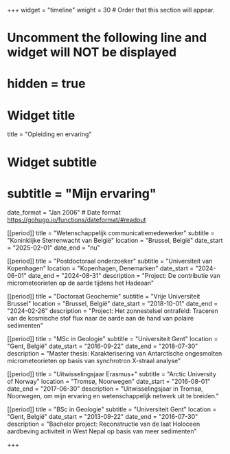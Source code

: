 +++
widget = "timeline"
weight = 30  # Order that this section will appear.

# Uncomment the following line and widget will NOT be displayed
# hidden = true

# Widget title
title = "Opleiding en ervaring"
# Widget subtitle
# subtitle = "Mijn ervaring"

date_format = "Jan 2006" # Date format https://gohugo.io/functions/dateformat/#readout

[[period]]
  title = "Wetenschappelijk communicatiemedewerker"
  subtitle = "Koninklijke Sterrenwacht van België"
  location = "Brussel, België"
  date_start = "2025-02-01"
  date_end = "nu"

[[period]]
  title = "Postdoctoraal onderzoeker"
  subtitle = "Universiteit van Kopenhagen"
  location = "Kopenhagen, Denemarken"
  date_start = "2024-06-01"
  date_end = "2024-08-31"
  description = "Project: De contributie van micrometeorieten op de aarde tijdens het Hadeaan"

[[period]]
  title = "Doctoraat Geochemie"
  subtitle = "Vrije Universiteit Brussel"
  location = "Brussel, België"
  date_start = "2018-10-01"
  date_end = "2024-02-26"
  description = "Project: Het zonnestelsel ontrafeld: Traceren van de kosmische stof flux naar de aarde aan de hand van polaire sedimenten"

[[period]]
  title = "MSc in Geologie"
  subtitle = "Universiteit Gent"
  location = "Gent, België"
  date_start = "2016-09-22"
  date_end = "2018-07-30"
  description = "Master thesis: Karakterisering van Antarctische ongesmolten micrometeorieten op basis van synchrotron X-straal analyse"

  [[period]]
  title = "Uitwisselingsjaar Erasmus+"
  subtitle = "Arctic University of Norway"
  location = "Tromsø, Noorwegen"
  date_start = "2016-08-01"
  date_end = "2017-06-30"
  description = "Uitwisselingsjaar in Tromsø, Noorwegen, om mijn ervaring en wetenschappelijk netwerk uit te breiden."

  [[period]]
  title = "BSc in Geologie"
  subtitle = "Universiteit Gent"
  location = "Gent, België"
  date_start = "2013-09-22"
  date_end = "2016-07-30"
  description = "Bachelor project: Reconstructie van de laat Holoceen aardbeving activiteit in West Nepal op basis van meer sedimenten"
  
+++